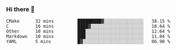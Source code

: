 ### Hi there 👋

<!--
**WShiBin/WShiBin** is a ✨ _special_ ✨ repository because its `README.md` (this file) appears on your GitHub profile.

Here are some ideas to get you started:

- 🔭 I’m currently working on ...
- 🌱 I’m currently learning ...
- 👯 I’m looking to collaborate on ...
- 🤔 I’m looking for help with ...
- 💬 Ask me about ...
- 📫 How to reach me: ...
- 😄 Pronouns: ...
- ⚡ Fun fact: ...
-->

<!--START_SECTION:waka-->
```text
CMake      32 mins         █████████▓░░░░░░░░░░░░░░░   38.15 % 
C          16 mins         ████▓░░░░░░░░░░░░░░░░░░░░   18.64 % 
Other      10 mins         ███░░░░░░░░░░░░░░░░░░░░░░   12.64 % 
Markdown   10 mins         ███░░░░░░░░░░░░░░░░░░░░░░   11.84 % 
YAML       5 mins          █▓░░░░░░░░░░░░░░░░░░░░░░░   06.90 % 
```
<!--END_SECTION:waka-->
